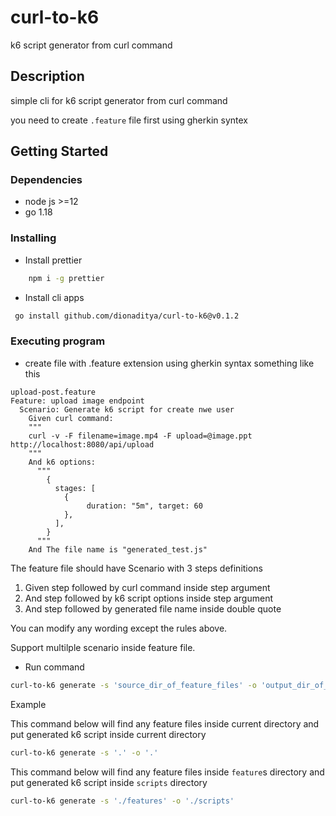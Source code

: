 # curl-to-k6

k6 script generator from curl command 

## Description

simple cli for k6 script generator from curl command

you need to create `.feature` file first using gherkin syntex

## Getting Started

### Dependencies


* node js >=12
* go 1.18


### Installing

* Install prettier
```bash
    npm i -g prettier
```

* Install cli apps

```bash
 go install github.com/dionaditya/curl-to-k6@v0.1.2
```

### Executing program

* create file with .feature extension using gherkin syntax something like this

```
upload-post.feature
Feature: upload image endpoint
  Scenario: Generate k6 script for create nwe user
    Given curl command:
    """
    curl -v -F filename=image.mp4 -F upload=@image.ppt http://localhost:8080/api/upload
    """
    And k6 options:
      """
        {
          stages: [
            {
                 duration: "5m", target: 60
            },
          ],
        }
      """
    And The file name is "generated_test.js"
```

The feature file should have Scenario with 3 steps definitions

1. Given step followed by curl command inside step argument
1. And step followed by k6 script options inside step argument
1. And step followed by generated file name inside double quote

You can modify any wording except the rules above.

Support multilple scenario inside feature file. 

* Run command 

```bash
curl-to-k6 generate -s 'source_dir_of_feature_files' -o 'output_dir_of_generated_k6_script'
```

Example

This command below will find any feature files inside current directory and put generated k6 script inside current directory
```bash
curl-to-k6 generate -s '.' -o '.'
```

This command below will find any feature files inside `feature`s directory and put generated k6 script inside `scripts` directory

```bash
curl-to-k6 generate -s './features' -o './scripts'
```
